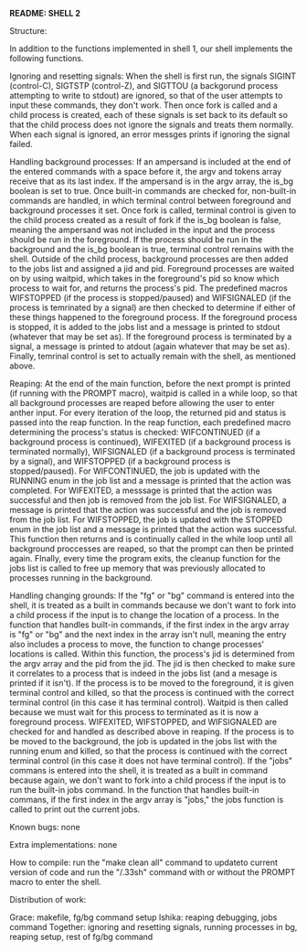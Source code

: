 **README: SHELL 2**

Structure: 

In addition to the functions implemented in shell 1, our shell implements the following functions.

Ignoring and resetting signals: When the shell is first run, the signals SIGINT (control-C), SIGTSTP (control-Z), and SIGTTOU (a backgorund process attempting to write to stdout) are ignored, so that of the user attempts to input these commands, they don't work. Then once fork is called and a child process is created, each of these signals is set back to its default so that the child process does not ignore the signals and treats them normally. When each signal is ignored, an error messges prints if ignoring the signal failed.

Handling background processes: If an ampersand is included at the end of the entered commands with a space before it, the argv and tokens array receive that as its last index. If the ampersand is in the argv array, the is_bg boolean is set to true. Once built-in commands are checked for, non-built-in commands are handled, in which terminal control between foreground and background processes it set. Once fork is called, terminal control is given to the child process created as a result of fork if the is_bg boolean is false, meaning the ampersand was not included in the input and the process should be run in the foreground. 
If the process should be run in the background and the is_bg boolean is true, terminal control remains with the shell. Outside of the child process, background processes are then added to the jobs list and assigned a jid and pid. Foreground processes are waited on by using waitpid, which takes in the foreground's pid so know which process to wait for, and returns the process's pid. The predefined macros WIFSTOPPED (if the process is stopped/paused) and WIFSIGNALED (if the process is temrinated by a signal) are then checked to determine if either of these things happened to the foreground process. If the foreground process is stopped, it is added to the jobs list and a message is printed to stdout (whatever that may be set as). If the foreground process is terminated by a signal, a message is printed to atdout (again whatever that may be set as). Finally, temrinal control is set to actually remain with the shell, as mentioned above.

Reaping: At the end of the main function, before the next prompt is printed (if running with the PROMPT macro), waitpid is called in a while loop, so that all background processes are reaped before allowing the user to enter anther input. For every iteration of the loop, the returned pid and status is passed into the reap function. In the reap function, each predefined macro determining the process's status is checked: WIFCONTINUED (if a background process is continued), WIFEXITED (if a background process is terminated normally), WIFSIGNALED (if a background process is terminated by a signal), and WIFSTOPPED (if a background process is stopped/paused). For WIFCONTINUED, the job is updated with the RUNNING enum in the job list and a message is printed that the action was completed. For WIFEXITED, a messsage is printed that the action was successful and then job is removed from the job list. For WIFSIGNALED, a message is printed that the action was successful and the job is removed from the job list. For WIFSTOPPED, the job is updated with the STOPPED enum in the job list and a message is printed that the action was successful. This function then returns and is continually called in the while loop until all background proccesses are reaped, so that the prompt can then be printed again. FInally, every time the program exits, the cleanup function for the jobs list is called to free up memory that was previously allocated to processes running in the background.

Handling changing grounds: If the "fg" or "bg" command is entered into the shell, it is treated as a built in commands because we don't want to fork into a child process if the input is to change the location of a process. In the function that handles built-in commands, if the first index in the argv array is "fg" or "bg" and the next index in the array isn't null, meaning the entry also includes a process to move, the  function to change processes' locations is called. Within this function, the process's jid is determined from the argv array and the pid from the jid. The jid is then checked to make sure it correlates to a process that is indeed in the jobs list (and a mesage is printed if it isn't). 
If the process is to be moved to the foreground, it is given terminal control and killed, so that the process is continued with the correct terminal control (in this case it has terminal control). Waitpid is then called because we must wait for this process to terminated as it is now a foreground process. WIFEXITED, WIFSTOPPED, and WIFSIGNALED are checked for and handled as described above in reaping. 
If the process is to be moved to the background, the job is updated in the jobs list with the running enum and killed, so that the process is continued with the correct terminal control (in this case it does not have terminal control).
If the "jobs" commans is entered into the shell, it is treated as a built in command because again, we don't want to fork into a child process if the input is to run the built-in jobs command. In the function that handles built-in commans, if the first index in the argv array is "jobs," the jobs function is called to print out the current jobs.

Known bugs: none

Extra implementations: none

How to compile: run the "make clean all" command to updateto current version of code and run the "/.33sh" command with or without the PROMPT macro to enter the shell.

Distribution of work: 

Grace: makefile, fg/bg command setup
Ishika: reaping debugging, jobs command
Together: ignoring and resetting signals, running processes in bg, reaping setup, rest of fg/bg command